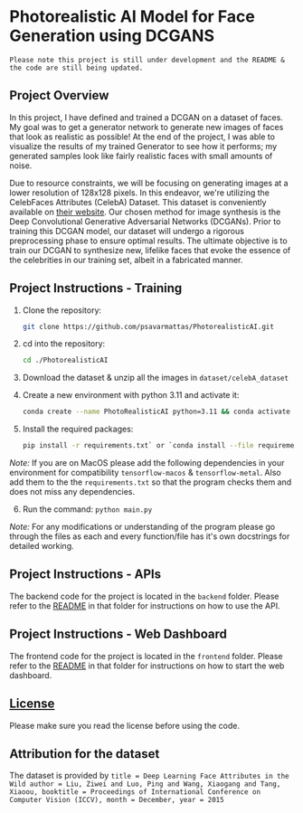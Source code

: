 # Photorealistic AI Model for Face Generation using DCGANS

`Please note this project is still under development and the README & the code are still being updated.`

## Project Overview
In this project, I have defined and trained a DCGAN on a dataset of faces. My goal was to get a generator network to generate new images of faces that look as realistic as possible! At the end of the project, I was able to visualize the results of my trained Generator to see how it performs; my generated samples look like fairly realistic faces with small amounts of noise.

Due to resource constraints, we will be focusing on generating images at a lower resolution of 128x128 pixels. In this endeavor, we're utilizing the CelebFaces Attributes (CelebA) Dataset. This dataset is conveniently available on [their website](https://mmlab.ie.cuhk.edu.hk/projects/CelebA.html). Our chosen method for image synthesis is the Deep Convolutional Generative Adversarial Networks (DCGANs). Prior to training this DCGAN model, our dataset will undergo a rigorous preprocessing phase to ensure optimal results. The ultimate objective is to train our DCGAN to synthesize new, lifelike faces that evoke the essence of the celebrities in our training set, albeit in a fabricated manner.

## Project Instructions - Training

1. Clone the repository:

    ```bash
    git clone https://github.com/psavarmattas/PhotorealisticAI.git
    ````

2. cd into the repository:
    ```bash
    cd ./PhotorealisticAI
    ```

3. Download the dataset & unzip all the images in `dataset/celebA_dataset`

4. Create a new environment with python 3.11 and activate it: 
    ```bash
    conda create --name PhotoRealisticAI python=3.11 && conda activate PhotoRealisticAI
    ```

5. Install the required packages: 
    ```bash
    pip install -r requirements.txt` or `conda install --file requirements.txt
    ```

*Note:* If you are on MacOS please add the following dependencies in your environment for compatibility `tensorflow-macos` & `tensorflow-metal`. Also add them to the the `requirements.txt` so that the program checks them and does not miss any dependencies.

6. Run the command: `python main.py`

*Note:* For any modifications or understanding of the program please go through the files as each and every function/file has it's own docstrings for detailed working.

## Project Instructions - APIs

The backend code for the project is located in the `backend` folder. Please refer to the [README](https://github.com/psavarmattas/PhotoRealisticAI/blob/web-dashboard/backend/README.MD) in that folder for instructions on how to use the API.

## Project Instructions - Web Dashboard

The frontend code for the project is located in the `frontend` folder. Please refer to the [README](https://github.com/psavarmattas/PhotoRealisticAI/blob/cdde4513cb6ec45b8c0576c61a2aafc23426be33/frontend/README.MD) in that folder for instructions on how to start the web dashboard.

## [License](https://github.com/psavarmattas/PhotoRealisticAI/blob/main/LICENSE.MD)

Please make sure you read the license before using the code.

## Attribution for the dataset
The dataset is provided by `title = Deep Learning Face Attributes in the Wild author = Liu, Ziwei and Luo, Ping and Wang, Xiaogang and Tang, Xiaoou, booktitle = Proceedings of International Conference on Computer Vision (ICCV), month = December, year = 2015`